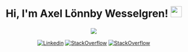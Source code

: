 <h1 align="center">
 Hi, I'm Axel Lönnby Wesselgren!
 <a href="https://github.com/axelwesselgren" target="_self">
   <img src="https://media.giphy.com/media/hvRJCLFzcasrR4ia7z/giphy.gif" width="30">
 </a>
</h1>

<h3 align="center">
  <a href="https://github.com/yourusername">
    <img src="https://readme-typing-svg.herokuapp.com?lines=IT+Student+from+Stockholm,+Sweden&center=true&width=380&height=45">
  </a>
</h3>

<p align="center">
  <a href="https://www.linkedin.com/in/axel-l%C3%B6nnby-wesselgren-4486661b9/"><img alt="Linkedin" src="https://img.shields.io/badge/linkedin-%230077B5.svg?style=for-the-badge&logo=linkedin&logoColor=white"></a>
  <a href="https://stackoverflow.com/users/22626139/axel-l%c3%b6nnby-wesselgren"><img alt="StackOverflow" src="https://img.shields.io/badge/-Stackoverflow-FE7A16?style=for-the-badge&logo=stack-overflow&logoColor=white"></a>
  <a href="https://leetcode.com/u/axelwesselgren/"><img alt="StackOverflow" src="https://img.shields.io/badge/LeetCode-FFA116?style=for-the-badge&logo=leetcode&logoColor=white"></a>
</p>
